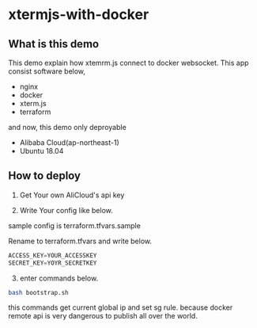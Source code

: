 # xtermjs-with-docker
## What is this demo

This demo explain how xtemrm.js connect to docker websocket.
This app consist software below,
- nginx
- docker
- xterm.js
- terraform

and now, this demo only deproyable
- Alibaba Cloud(ap-northeast-1)
- Ubuntu 18.04

## How to deploy

1. Get Your own AliCloud's api key

2. Write Your config like below.

sample config is terraform.tfvars.sample

Rename to terraform.tfvars and write below.

```terraform.tfvars
ACCESS_KEY=YOUR_ACCESSKEY
SECRET_KEY=YOYR_SECRETKEY
```

3. enter commands below.

```bash
bash bootstrap.sh
```

this commands get current global ip and set sg rule.
because docker remote api is very dangerous to publish all over the world.
